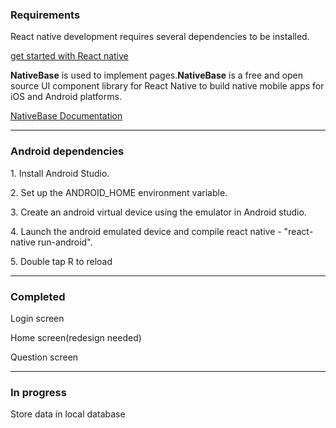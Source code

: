 <h3> Requirements </h3>

<p> React native development requires several dependencies to be installed.</p>
<a target="_blank" href="https://facebook.github.io/react-native/docs/getting-started.html"> get started with React native</a> 

<p><b>NativeBase</b> is used to implement pages.<b>NativeBase</b> is a free and open source UI component library for React Native to build native mobile apps for iOS and Android platforms.</p>
<a target="_blank" href="https://docs.nativebase.io/">NativeBase Documentation</a>
<hr/>

<h3> Android dependencies </h3>
<p>  1. Install Android Studio. </p>
<p>  2. Set up the ANDROID_HOME environment variable. </p>
<p>  3. Create an android virtual device using the emulator in Android studio.  </p>
<p>  4. Launch the android emulated device and compile react native - "react-native run-android". </p>
<p>  5. Double tap R to reload
<hr/>

<h3>Completed</h3>
<p>Login screen</p>
<p>Home screen(redesign needed)</p>
<p>Question screen</p>
<hr/>

<h3>In progress</h3>
<p>Store data in local database</p>
